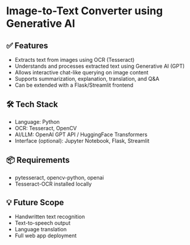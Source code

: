 # Image-to-Text Converter using Generative AI
 
## ✅ Features
- Extracts text from images using OCR (Tesseract)
- Understands and processes extracted text using Generative AI (GPT)
- Allows interactive chat-like querying on image content
- Supports summarization, explanation, translation, and Q&A
- Can be extended with a Flask/Streamlit frontend

## 🛠️ Tech Stack
- Language: Python
- OCR: Tesseract, OpenCV
- AI/LLM: OpenAI GPT API / HuggingFace Transformers
- Interface (optional): Jupyter Notebook, Flask, Streamlit

## 📦 Requirements
- pytesseract, opencv-python, openai
- Tesseract-OCR installed locally

## 💡 Future Scope
- Handwritten text recognition
- Text-to-speech output
- Language translation
- Full web app deployment
